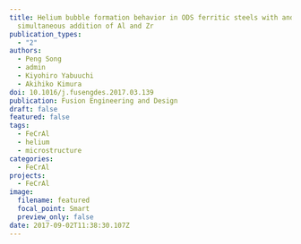 ```yaml
---
title: Helium bubble formation behavior in ODS ferritic steels with and without
  simultaneous addition of Al and Zr
publication_types:
  - "2"
authors:
  - Peng Song
  - admin
  - Kiyohiro Yabuuchi
  - Akihiko Kimura
doi: 10.1016/j.fusengdes.2017.03.139
publication: Fusion Engineering and Design
draft: false
featured: false
tags:
  - FeCrAl
  - helium
  - microstructure
categories:
  - FeCrAl
projects:
  - FeCrAl
image:
  filename: featured
  focal_point: Smart
  preview_only: false
date: 2017-09-02T11:38:30.107Z
---
```

